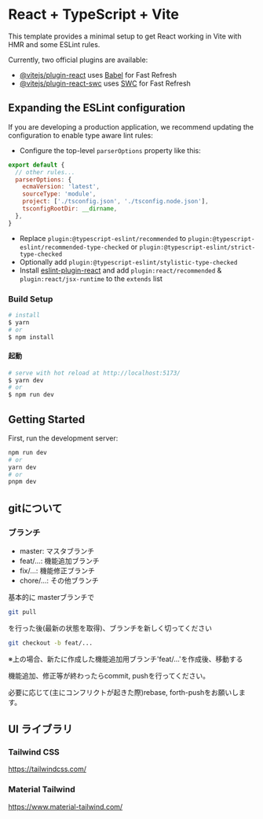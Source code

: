 # React + TypeScript + Vite

This template provides a minimal setup to get React working in Vite with HMR and some ESLint rules.

Currently, two official plugins are available:

- [@vitejs/plugin-react](https://github.com/vitejs/vite-plugin-react/blob/main/packages/plugin-react/README.md) uses [Babel](https://babeljs.io/) for Fast Refresh
- [@vitejs/plugin-react-swc](https://github.com/vitejs/vite-plugin-react-swc) uses [SWC](https://swc.rs/) for Fast Refresh

## Expanding the ESLint configuration

If you are developing a production application, we recommend updating the configuration to enable type aware lint rules:

- Configure the top-level `parserOptions` property like this:

```js
export default {
  // other rules...
  parserOptions: {
    ecmaVersion: 'latest',
    sourceType: 'module',
    project: ['./tsconfig.json', './tsconfig.node.json'],
    tsconfigRootDir: __dirname,
  },
}
```

- Replace `plugin:@typescript-eslint/recommended` to `plugin:@typescript-eslint/recommended-type-checked` or `plugin:@typescript-eslint/strict-type-checked`
- Optionally add `plugin:@typescript-eslint/stylistic-type-checked`
- Install [eslint-plugin-react](https://github.com/jsx-eslint/eslint-plugin-react) and add `plugin:react/recommended` & `plugin:react/jsx-runtime` to the `extends` list

### Build Setup

```bash
# install
$ yarn
# or
$ npm install
```

#### 起動

```bash
# serve with hot reload at http://localhost:5173/
$ yarn dev
# or
$ npm run dev
```

## Getting Started

First, run the development server:

```bash
npm run dev
# or
yarn dev
# or
pnpm dev
```

## gitについて

### ブランチ

- master: マスタブランチ
- feat/...: 機能追加ブランチ
- fix/...: 機能修正ブランチ
- chore/...: その他ブランチ

基本的に masterブランチで

```bash
git pull
```

を行った後(最新の状態を取得)、ブランチを新しく切ってください

```bash
git checkout -b feat/...
```

※上の場合、新たに作成した機能追加用ブランチ'feat/...'を作成後、移動する

機能追加、修正等が終わったらcommit, pushを行ってください。

必要に応じて(主にコンフリクトが起きた際)rebase, forth-pushをお願いします。

## UI ライブラリ

### Tailwind CSS

https://tailwindcss.com/

### Material Tailwind

https://www.material-tailwind.com/
